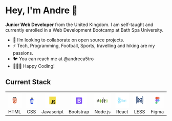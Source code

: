 <h1>Hey, I'm Andre 👋 </h1>
<strong>Junior Web Developer</strong> from the United Kingdom. I am self-taught and currently enrolled in a Web Development Bootcamp at Bath Spa University.
<ul>
<li>💞️ I’m looking to collaborate on open source projects.</li>
<li>⚡️ Tech, Programming, Football, Sports, travelling and hiking are my passions.</li>
<li>🐦 You can reach me at @andreca5tro</li>
<li>👨🏻‍💻 Happy Coding!</li>
</ul>

## Current Stack
<table>
  <tr>
     <td align="center" width="96">
      <a href="">
        <img src="./logos/HTML.jpeg" width="48" height="48" alt="HTML logo" />
      </a>
      <br>HTML
    </td>
       <td align="center" width="96">
      <a href="">
        <img src="./logos/CSS.jpeg" width="48" height="48" alt="CSS logo" />
      </a>
      <br>CSS
    </td>
      <td align="center" width="96">
      <a href="">
        <img src="./logos/Javascript.jpeg" width="48" height="48" alt="Javascript logo" />
      </a>
      <br>Javascript
    </td>
     <td align="center" width="96">
      <a href="">
        <img src="./logos/Bootstrap.jpeg" width="48" height="48" alt="Bootstrap logo" />
      </a>
      <br>Bootstrap
    </td>
     <td align="center" width="96">
      <a href="">
        <img src="./logos/node.jpeg" width="60" height="48" alt="Node logo" />
      </a>
      <br>Node.js
    </td>
    <td align="center" width="96">
      <a href="" >
        <img src="./logos/React.jpeg" width="60" height="48" alt="React logo" />
      </a>
      <br>React
    </td>
    <td align="center" width="96">
      <a href="" >
        <img src="./logos/less.jpeg" width="60" height="48" alt="LESS logo" />
      </a>
      <br>LESS
    </td>
    <td align="center" width="96">
      <a href="" >
        <img src="./logos/figma.jpeg" width="48" height="48" alt="Figma logo" />
      </a>
      <br>Figma
    </td>
  </tr>
  </table>
